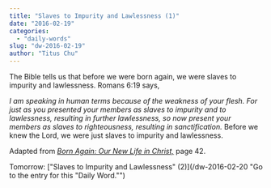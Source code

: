 ```yaml
---
title: "Slaves to Impurity and Lawlessness (1)"
date: "2016-02-19"
categories: 
  - "daily-words"
slug: "dw-2016-02-19"
author: "Titus Chu"
---
```


The Bible tells us that before we were born again, we were slaves to impurity and lawlessness. Romans 6:19 says,

_I am speaking in human terms because of the weakness of your flesh. For just as you presented your members as slaves to impurity and to lawlessness, resulting in further lawlessness, so now present your members as slaves to righteousness, resulting in sanctification._ Before we knew the Lord, we were just slaves to impurity and lawlessness.

Adapted from _[Born Again: Our New Life in Christ,](/book-born-again/ "Go to the listing for this book.")_ page 42.

Tomorrow: ["Slaves to Impurity and Lawlessness" (2)](/dw-2016-02-20 "Go to the entry for this "Daily Word."")
